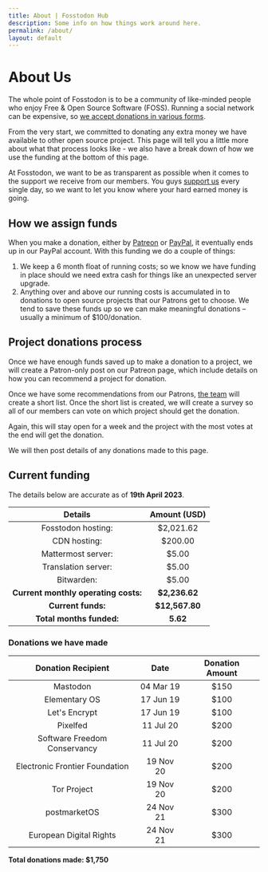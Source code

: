 ```yaml
---
title: About | Fosstodon Hub
description: Some info on how things work around here.
permalink: /about/
layout: default
---
```

# About Us

The whole point of Fosstodon is to be a community of like-minded people who enjoy Free & Open Source Software (FOSS). Running a social network can be expensive, so [we accept donations in various forms](/support).

From the very start, we committed to donating any extra money we have available to other open source project. This page will tell you a little more about what that process looks like - we also have a break down of how we use the funding at the bottom of this page.

At Fosstodon, we want to be as transparent as possible when it comes to the support we receive from our members. You guys [support us](/support) every single day, so we want to let you know where your hard earned money is going.

## How we assign funds

When you make a donation, either by [Patreon](https://patreon.com/fosstodon) or [PayPal](https://paypal.me/fosstodonorg), it eventually ends up in our PayPal account. With this funding we do a couple of things:

1.  We keep a 6 month float of running costs; so we know we have funding in place should we need extra cash for things like an unexpected server upgrade.
2.  Anything over and above our running costs is accumulated in to donations to open source projects that our Patrons get to choose. We tend to save these funds up so we can make meaningful donations – usually a minimum of $100/donation.

## Project donations process

Once we have enough funds saved up to make a donation to a project, we will create a Patron-only post on our Patreon page, which include details on how you can recommend a project for donation.

Once we have some recommendations from our Patrons, [the team](/team) will create a short list. Once the short list is created, we will create a survey so all of our members can vote on which project should get the donation.

Again, this will stay open for a week and the project with the most votes at the end will get the donation.

We will then post details of any donations made to this page.

## Current funding

The details below are accurate as of **19th April 2023**.

|             Details            | Amount (USD) |
|:------------------------------:|:------------:|
| Fosstodon hosting: | $2,021.62       |
| CDN hosting: | $200.00       |
| Mattermost server: | $5.00       |
| Translation server: | $5.00       |
| Bitwarden: | $5.00       |
| **Current monthly operating costs:** | **$2,236.62**      |
| **Current funds:**       | **$12,567.80** |
| **Total months funded:**           | **5.62**   |

### Donations we have made

| Donation Recipient | Date | Donation Amount |
|:------------------:|:----:|:---------------:|
|  Mastodon                  |  04 Mar 19    | $150                |
|  Elementary OS                  |  17 Jun 19    | $100                |
|  Let's Encrypt                  |  17 Jun 19    | $100                |
|  Pixelfed                  |  11 Jul 20    | $200                |
|  Software Freedom Conservancy                  |  11 Jul 20    | $200                |
|  Electronic Frontier Foundation                 |  19 Nov 20    | $200                |
|  Tor Project                  |  19 Nov 20    | $200                |
|  postmarketOS                 |  24 Nov 21    | $300                |
|  European Digital Rights                  |  24 Nov 21    | $300                |

**Total donations made: $1,750**
